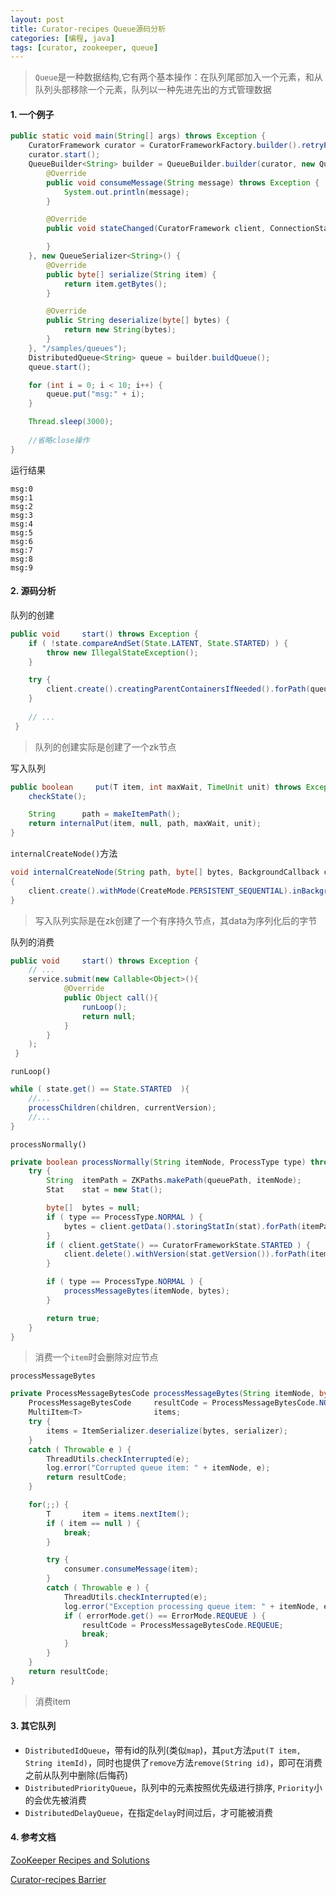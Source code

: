 ```yaml
---
layout: post
title: Curator-recipes Queue源码分析
categories: [编程, java]
tags: [curator, zookeeper, queue]
---
```


> `Queue`是一种数据结构,它有两个基本操作：在队列尾部加入一个元素，和从队列头部移除一个元素，队列以一种先进先出的方式管理数据

#### 1. 一个例子

```java
public static void main(String[] args) throws Exception {
    CuratorFramework curator = CuratorFrameworkFactory.builder().retryPolicy(new RetryUntilElapsed(1000, 6000)).connectString("127.0.0.1:2181").build();
    curator.start();
    QueueBuilder<String> builder = QueueBuilder.builder(curator, new QueueConsumer<String>() {
        @Override
        public void consumeMessage(String message) throws Exception {
            System.out.println(message);
        }

        @Override
        public void stateChanged(CuratorFramework client, ConnectionState newState) {

        }
    }, new QueueSerializer<String>() {
        @Override
        public byte[] serialize(String item) {
            return item.getBytes();
        }

        @Override
        public String deserialize(byte[] bytes) {
            return new String(bytes);
        }
    }, "/samples/queues");
    DistributedQueue<String> queue = builder.buildQueue();
    queue.start();

    for (int i = 0; i < 10; i++) {
        queue.put("msg:" + i);
    }

    Thread.sleep(3000);
    
    //省略close操作
}
```

运行结果
```
msg:0
msg:1
msg:2
msg:3
msg:4
msg:5
msg:6
msg:7
msg:8
msg:9
```

#### 2. 源码分析

队列的创建
```java
public void     start() throws Exception {
    if ( !state.compareAndSet(State.LATENT, State.STARTED) ) {
        throw new IllegalStateException();
    }

    try {
        client.create().creatingParentContainersIfNeeded().forPath(queuePath);
    }
    
    // ...
 }
```

> 队列的创建实际是创建了一个zk节点

写入队列
```java
public boolean     put(T item, int maxWait, TimeUnit unit) throws Exception {
    checkState();

    String      path = makeItemPath();
    return internalPut(item, null, path, maxWait, unit);
}
```

`internalCreateNode()`方法
```java
void internalCreateNode(String path, byte[] bytes, BackgroundCallback callback) throws Exception
{
    client.create().withMode(CreateMode.PERSISTENT_SEQUENTIAL).inBackground(callback).forPath(path, bytes);
}
```

> 写入队列实际是在zk创建了一个有序持久节点，其data为序列化后的字节

队列的消费
```java
public void     start() throws Exception {
    // ...
    service.submit(new Callable<Object>(){
            @Override
            public Object call(){
                runLoop();
                return null;
            }
        }
    );
 }
```

`runLoop()`
```java
while ( state.get() == State.STARTED  ){
    //...
    processChildren(children, currentVersion);
    //...
}
```

`processNormally()`
```java
private boolean processNormally(String itemNode, ProcessType type) throws Exception {
    try {
        String  itemPath = ZKPaths.makePath(queuePath, itemNode);
        Stat    stat = new Stat();

        byte[]  bytes = null;
        if ( type == ProcessType.NORMAL ) {
            bytes = client.getData().storingStatIn(stat).forPath(itemPath);
        }
        if ( client.getState() == CuratorFrameworkState.STARTED ) {
            client.delete().withVersion(stat.getVersion()).forPath(itemPath);
        }

        if ( type == ProcessType.NORMAL ) {
            processMessageBytes(itemNode, bytes);
        }

        return true;
    }
}
```

> 消费一个`item`时会删除对应节点

`processMessageBytes`
```java
private ProcessMessageBytesCode processMessageBytes(String itemNode, byte[] bytes) throws Exception {
    ProcessMessageBytesCode     resultCode = ProcessMessageBytesCode.NORMAL;
    MultiItem<T>                items;
    try {
        items = ItemSerializer.deserialize(bytes, serializer);
    }
    catch ( Throwable e ) {
        ThreadUtils.checkInterrupted(e);
        log.error("Corrupted queue item: " + itemNode, e);
        return resultCode;
    }

    for(;;) {
        T       item = items.nextItem();
        if ( item == null ) {
            break;
        }

        try {
            consumer.consumeMessage(item);
        }
        catch ( Throwable e ) {
            ThreadUtils.checkInterrupted(e);
            log.error("Exception processing queue item: " + itemNode, e);
            if ( errorMode.get() == ErrorMode.REQUEUE ) {
                resultCode = ProcessMessageBytesCode.REQUEUE;
                break;
            }
        }
    }
    return resultCode;
}
```

> 消费item

#### 3. 其它队列

* `DistributedIdQueue`，带有id的队列(类似`map`)，其`put`方法`put(T item, String itemId)`，同时也提供了`remove`方法`remove(String id)`，即可在消费之前从队列中删除(后悔药)
* `DistributedPriorityQueue`，队列中的元素按照优先级进行排序, `Priority`小的会优先被消费
* `DistributedDelayQueue`，在指定`delay`时间过后，才可能被消费

#### 4. 参考文档

[ZooKeeper Recipes and Solutions](http://zookeeper.apache.org/doc/r3.4.8/recipes.html)

[Curator-recipes Barrier](http://curator.apache.org/curator-recipes/barrier.html)